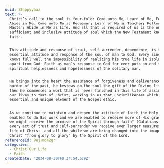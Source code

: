 ```yaml
---
uuid: 82hppyyaaz
text: >-
  Christ’s call to the soul is four-fold: Come unto Me, Learn of Me, Follow Me,
  Abide in Me. Come unto Me as Redeemer; Learn of Me as Teacher; Follow Me as
  Master; Abide in Me as Life. And all that is required of us is the one
  sufficient and inclusive attitude of soul which the New Testament knows as
  faith.


  This attitude and response of trust, self-surrender, dependence, is the
  essential attitude and response of the soul of man to God. Every sincere man
  knows full well the impossibility of realizing his true life in isolation,
  apart from God. Faith as man’s response to God for ever puts an end to the
  spiritual helplessness and hopelessness of the solitary man.


  He brings into the heart the assurance of forgiveness and deliverance from the
  burden of the past, he bestows on the soul the gift of the Divine life, and
  then he commences a work that is never finished in this life of assimilating
  our lives to that of Christ, working in us that Christlikeness which is the
  essential and unique element of the Gospel ethic.


  As we continue to maintain and deepen the attitude of faith the Holy Spirit is
  enabled to do His work and we are enabled to receive more of His grace. "That
  we might receive the promise of the Spirit through faith" (Galatians 3:14). By
  every act of trust and self-surrender we receive ever larger measures of the
  life of Christ, and all the while we are being changed into the image of
  Christ "from glory to glory" by the Spirit of the Lord.
referenceId: 9ejsmd42gr
categories:
  - Christ Our Life
  - Faith
createdDate: '2024-08-30T00:34:54.539Z'
---
```


